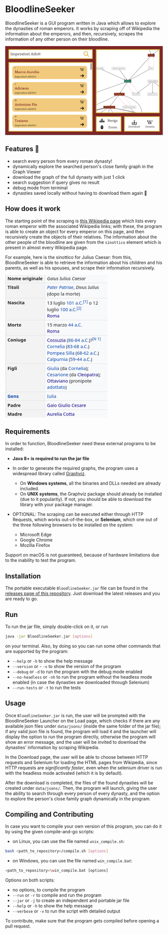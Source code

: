 # BloodlineSeeker

BloodlineSeeker is a GUI program written in Java which allows to explore the dynasties of roman emperors. It works by scraping off of Wikipedia the information about the emperors, and then, recursively, scrapes the information of any other person on their bloodline.

![Program screenshot](.github/screenshot.png)

## Features 🚀

- search every person from every roman dynasty!
- dynamically explore the searched person's close family graph in the Graph Viewer
- download the graph of the full dynasty with just 1 click
- search suggestion if query gives no result
- debug mode from terminal
- dynasties saved locally without having to download them again 🥱

## How does it work

The starting point of the scraping is [this Wikipedia page](https://it.wikipedia.org/wiki/Imperatori_romani) which lists every roman emperor with the associated Wikipedia links; with these, the program is able to create an object for every emperor on this page, and then recursively create the objects of their relatives. The information about the other people of the bloodline are given from the `sinottico` element which is present in almost every Wikipedia page.

For example, here is the sinottico for Julius Caesar: from this, BloodlineSeeker is able to retrieve the information about his children and his parents, as well as his spouses, and scrape their information recursively.

![Julius Caesar's "sinottico"](.github/sinottico.png)

## Requirements

In order to function, BloodlineSeeker need these external programs to be installed:

- **Java 8+ is required to run the jar file**

- In order to generate the required graphs, the program uses a widespread library called [Graphviz](https://graphviz.org/).
  - On **Windows systems**, all the binaries and DLLs needed are already included.
  - On **UNIX systems**, the Graphviz package should already be installed (due to it popularity). If not, you should be able to download the library with your package manager.

- OPTIONAL: The scraping can be executed either through HTTP Requests, which works out-of-the-box, or **Selenium**, which one out of the three following browsers to be installed on the system:
  - Microsoft Edge
  - Google Chrome
  - Mozilla Firefox

Support on macOS is not guaranteed, because of hardware limitations due to the inability to test the program.

## Installation

The portable executable `BloodlineSeeker.jar` file can be found in the [releases page of this repository](https://github.com/Exyss/BloodlineSeeker/releases). Just download the latest releases and you are ready to go.

## Run

To run the jar file, simply double-click on it, or run

```sh
java -jar BloodlineSeeker.jar [options]
```

on your terminal. Also, by doing so you can run some other commands that are supported by the program:

- `--help` or `-h` to show the help message
- `--version` or - `-v` to show the version of the program
- `--debug` or `-d` to run the program with the debug mode enabled
- `--no-headless` or `-nh` to run the program without the headless mode enabled (in case the dynasties are downloaded through Selenium)
- `--run-tests` or `-t` to run the tests

## Usage

Once `BloodlineSeeker.jar` is run, the user will be prompted with the BloodlineSeeker Launcher on the Load page, which checks if there are any available json files under `data/jsons/` (inside the same folder of the jar file); if any valid json file is found, the program will load it and the launcher will display the option to run the program directly, otherwise the program will show an error message, and the user will be invited to download the dynasties' information by scraping Wikipedia.

In the Download page, the user will be able to choose between HTTP requests and Selenium for loading the HTML pages from Wikipedia, since HTTP requests are *significantly faster*, even when the selenium driver is run with the headless mode activated (which it is by default).

After the download is completed, the files of the found dynasties will be created under `data/jsons/`. Then, the program will launch, giving the user the ability to search through every person of every dynasty, and the option to explore the person's close family graph dynamically in the program.

## Compiling and Contributing

In case you want to compile your own version of this program, you can do it by using the given compile-and-go scripts:

- on Linux, you can use the file named `unix_compile.sh`:

```bash
bash <path_to_repository>/compile.sh [options]
```

- on Windows, you can use the file named `win_compile.bat`:

```bash
<path_to_repository>\win_compile.bat [options]
```

Options on both scripts:

- no options, to compile the program
- `--run` or `-r` to compile and run the program
- `--jar` or `-j` to create an independent and portable jar file
- `--help` or `-h` to show the help message
- `--verbose` or `-v` to run the script with detailed output

To contribute, make sure that the program gets compiled before opening a pull request.
